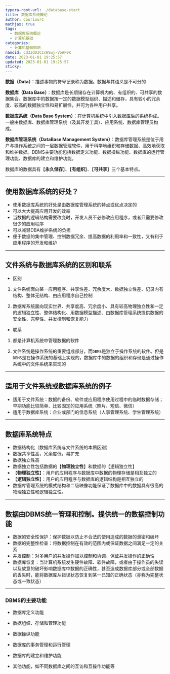 ```yaml
---
typora-root-url: ./database-start
title: 数据库系统概论
author: CouriourC
mathjax: true
tags:
  - 数据库系统概论
  - 计算机基础
categories:
  - 计算机基础知识
nanoid: cd3ZdD3CzcWSwj-VoAF0K
date: 2023-01-01 19:25:57
updated: 2023-01-01 19:25:57
sticky:
---
```



**数据（Data）**：描述事物的符号记录称为数据。数据与其语义是不可分的

**数据库（Data Base）**：数据库是长期储存在计算机内的、有组织的、可共享的数据集合。数据库中的数据按一定的数据模型组织、描述和储存，具有较小的冗余度、较高的数据独立性和易扩展性，并可为各种用户共享。

**数据库系统（Data Base System）**：在计算机系统中引入数据库后的系统构成。一般由数据库、数据库管理系统（及其开发工具）、应用系统、数据库管理员构成。

**数据库管理系统（DataBase Management System）**：数据库管理系统是位于用户与操作系统之间的一层数据管理软件，用于科学地组织和存储数据、高效地获取和维护数据。DBMS主要功能包括数据定义功能、数据操纵功能、数据库的运行管理功能、数据库的建立和维护功能。

数据库的数据具有【**永久储存**】、【**有组织**】、【**可共享**】三个基本特点。

---

## 使用数据库系统的好处？

- 使用数据库系统的好处是由数据库管理系统的特点或优点决定的
- 可以大大提高应用开发的效率
- 当数据的逻辑结构需要改变时，开发人员不必修改应用程序，或者只需要修改很少的应用程序
- 可以减轻DBA维护系统的负担
- 便于数据的集中管理、控制数据冗余、提高数据的利用率和一致性，又有利于应用程序的开发和维护

---

## 文件系统与数据库系统的区别和联系

- 区别

1. 文件系统面向某一应用程序、共享性差、冗余度大、数据独立性差、记录内有结构、整体无结构、由应用程序自己控制

2. 数据库系统面向现实世界、共享度高、冗余度小、具有较高物理独立性和一定的逻辑独立性、整体结构化、用数据模型描述、由数据库管理系统提供数据的安全性、完整性、并发控制和恢复能力

- 联系

1. 都是计算机系统中管理数据的软件

2. 文件系统是操作系统的重要组成部分，而`DBMS`是独立于操作系统的软件。但是`DBMS`是在操作系统的基础上实现的，数据库中的数据的组织和存储是通过操作系统中的文件系统来实现的

---

## 适用于文件系统或数据库系统的例子

- 适用于文件系统：数据的备份、软件或应用程序使用过程中的临时数据存储；早期功能比较简单、比较固定的应用系统（照片、短信、微信）
- 适用于数据库系统：企业或部门的信息系统（人事管理系统、学生管理系统）

---

## 数据库系统特点

- 数据结构化（数据库系统与文件系统的本质区别）
- 数据共享性高，冗余度低，易扩充
- 数据独立性高
- 数据独立性包括数据的【**物理独立性**】和数据的【逻辑独立性】
- 【**物理独立性**】：用户的应用程序与数据库中数据的物理存储是相互独立的
- 【**逻辑独立性**】：用户的应用程序与数据库的逻辑结构是相互独立的
- 数据库管理系统的模式结构和二级映像功能保证了数据库中的数据具有很高的物理独立性和逻辑独立性。

---

## 数据由DBMS统一管理和控制。提供统一的数据控制功能

- 数据的安全性保护：保护数据以防止不合法的使用造成的数据的泄密和破坏
- 数据的完整性检查：将数据控制在有效的范围内或保证数据之间满足一定的关系
- 并发控制：对多用户的并发操作加以控制和协调，保证并发操作的正确性
- 数据库恢复：当计算机系统发生硬件故障、软件故障，或者由于操作员的失误以及故意的破坏影响数据库中数据的正确性，甚至造成数据库部分或全部数据的丢失时，能将数据库从错误状态恢复到某一已知的正确状态（亦称为完整状态或一致状态）

---

### DBMS的主要功能

- 数据库定义功能

- 数据组织、存储和管理功能
- 数据操纵功能
- 数据库的事务管理和运行管理
- 数据库的建立和维护功能
- 其他功能，如不同数据库之间的互访和互操作功能等
